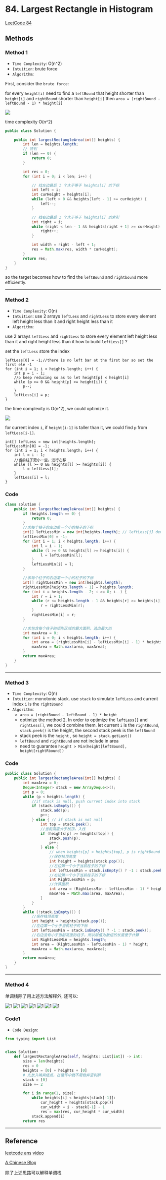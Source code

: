 # 84. Largest Rectangle in Histogram

[LeetCode 84](https://leetcode.com/problems/largest-rectangle-in-histogram/)

## Methods

### Method 1

* `Time Complexity`: O(n^2)
* `Intuition`: brute force
* `Algorithm`:

First, consider the `brute force`:

for every `height[i]` need to find a `leftBound` that height shorter than `height[i]` and `rightBound` shorter than `height[i]`
then `area = (rightBound - leftBound - 1) * height[i]`

![](../../../Image/Largest_Rectangle_in_Histogram.png)

time complexity O(n^2)

```java
public class Solution {

    public int largestRectangleArea(int[] heights) {
        int len = heights.length;
        // 特判
        if (len == 0) {
            return 0;
        }

        int res = 0;
        for (int i = 0; i < len; i++) {

            // 找左边最后 1 个大于等于 heights[i] 的下标
            int left = i;
            int curHeight = heights[i];
            while (left > 0 && heights[left - 1] >= curHeight) {
                left--;
            }

            // 找右边最后 1 个大于等于 heights[i] 的索引
            int right = i;
            while (right < len - 1 && heights[right + 1] >= curHeight) {
                right++;
            }

            int width = right - left + 1;
            res = Math.max(res, width * curHeight);
        }
        return res;
    }
}
```

so the target becomes how to find the `leftBound` and `rightbound` more efficiently.

----------------------

### Method 2

* `Time Complexity`: O(n)
* `Intuition`: use 2 arrays `leftLess` and `rightLess` to store every element left height less than it and right height less than it
* `Algorithm`:

use 2 arrays `leftLess` and `rightLess` to store every element left height less than it and right height less than it
how to build `leftLess[]` ?

set the `leftLess` store the index

```
leftLess[0] = -1;//there is no left bar at the first bar so set the first ele -1
for (int i = 1; i < heights.length; i++) {
    int p = i - 1;
    //p keep reducing so as to let height[p] < height[i]
    while (p >= 0 && height[p] >= height[i]) {
        p--;
    }
    leftLess[i] = p;
}
```
the time complexity is O(n^2), we could optimize it.

![](../../../Image/Largest_Rectangle_in_Histogram1.png)

for current index `i`, if `height[i-1]` is taller than it, we could find `p` from `leftLess[i-1]`.
```
int[] leftLess = new int[heights.length];
leftLessMin[0] = -1;
for (int i = 1; i < heights.length; i++) {
    int l = i - 1;
    //当前柱子更小一些，进行左移
    while (l >= 0 && heights[l] >= heights[i]) {
        l = leftLess[l];
    }
    leftLess[i] = l;
}

```

### Code

```java
class solution {
    public int largestRectangleArea(int[] heights) {
        if (heights.length == 0) {
            return 0;
        }
        //求每个柱子的左边第一个小的柱子的下标
        int[] leftLessMin = new int[heights.length]; // leftLess[j] denotes the index smaller than height[i]
        leftLessMin[0] = -1;
        for (int i = 1; i < heights.length; i++) {
            int l = i - 1;
            while (l >= 0 && heights[l] >= heights[i]) {
                l = leftLessMin[l];
            }
            leftLessMin[i] = l;
        }

        //求每个柱子的右边第一个小的柱子的下标
        int[] rightLessMin = new int[heights.length];
        rightLessMin[heights.length - 1] = heights.length;
        for (int i = heights.length - 2; i >= 0; i--) {
            int r = i + 1;
            while (r <= heights.length - 1 && heights[r] >= heights[i]) {
                r = rightLessMin[r];
            }
            rightLessMin[i] = r;
        }

        //求包含每个柱子的矩形区域的最大面积，选出最大的
        int maxArea = 0;
        for (int i = 0; i < heights.length; i++) {
            int area = (rightLessMin[i] - leftLessMin[i] - 1) * heights[i];
            maxArea = Math.max(area, maxArea);
        }
        return maxArea;
    }
}
```

----------------------

### Method 3

* `Time Complexity`: O(n)
* `Intuition`: monotonic stack. use `stack` to simulate `leftLess` and current index `i` is the `rightBound`
* `Algorithm`:
  * `area = (rightBound - leftBound - 1) * height`
  * optimize the method 2. In order to optimize the `leftLess[]` and `rightLess[]`, we could combine them. let current `i` is the `rightBound`, `stack.peek()` is the height, the second stack peek is the `leftBound`
  * stack peek is the `height` , so `height = stack.getLast()`
  * `leftBound` and `rightBound` are not include in area
  * need to guarantee `height > Min(height[leftBound], height[rightRbound])`

### Code

```java
public class Solution {
    public int largestRectangleArea(int[] heights) {
        int maxArea = 0;
        Deque<Integer> stack = new ArrayDeque<>();
        int p = 0;
        while (p < heights.length) {
            //if stack is null, push current index into stack
            if (stack.isEmpty()) {
                stack.add(p);
                p++;
            } else { // if stack is not null
                int top = stack.peek();
                //当前高度大于栈顶，入栈
                if (heights[p] >= heights[top]) {
                    stack.push(p);
                    p++;
                } else {
                    // when heights[p] < heights[top], p is rightBound
                    //保存栈顶高度
                    int height = heights[stack.pop()];
                    //左边第一个小于当前柱子的下标
                    int leftLessMin = stack.isEmpty() ? -1 : stack.peek();
                    //右边第一个小于当前柱子的下标
                    int RightLessMin = p;
                    //计算面积
                    int area = (RightLessMin - leftLessMin - 1) * height;
                    maxArea = Math.max(area, maxArea);
                }
            }
        }
        while (!stack.isEmpty()) {
            //保存栈顶高度
            int height = heights[stack.pop()];
            //左边第一个小于当前柱子的下标
            int leftLessMin = stack.isEmpty() ? -1 : stack.peek();
            //右边没有小于当前高度的柱子，所以赋值为数组的长度便于计算
            int RightLessMin = heights.length;
            int area = (RightLessMin - leftLessMin - 1) * height;
            maxArea = Math.max(area, maxArea);
        }
        return maxArea;
    }
}
```

----------------------

### Method 4

单调栈除了用上述方法解释外, 还可以:

![1](../../../Image/40.png)
![1](../../../Image/41.png)
![1](../../../Image/42.png)
![1](../../../Image/43.png)
![1](../../../Image/44.png)
![1](../../../Image/45.png)
![1](../../../Image/46.png)

### Code1

* `Code Design`:

```python
from typing import List


class Solution:
    def largestRectangleArea(self, heights: List[int]) -> int:
        size = len(heights)
        res = 0
        heights = [0] + heights + [0]
        # 先放入哨兵结点，在循环中就不用做非空判断
        stack = [0]
        size += 2

        for i in range(1, size):
            while heights[i] < heights[stack[-1]]:
                cur_height = heights[stack.pop()]
                cur_width = i - stack[-1] - 1
                res = max(res, cur_height * cur_width)
            stack.append(i)
        return res

```

----------------------

## Reference

[leetcode ans](https://leetcode-cn.com/problems/largest-rectangle-in-histogram/solution/bao-li-jie-fa-zhan-by-liweiwei1419/)
[video](https://leetcode-cn.com/problems/largest-rectangle-in-histogram/solution/zhu-zhuang-tu-zhong-zui-da-de-ju-xing-by-leetcode-/)

[A Chinese Blog](https://leetcode.wang/leetCode-84-Largest-Rectangle-in-Histogram.html)



除了上述思路可以解释单调栈